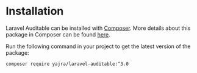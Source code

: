 # Installation

Laravel Auditable can be installed with [Composer](http://getcomposer.org/doc/00-intro.md). More details about this package in Composer can be found [here](https://packagist.org/packages/yajra/laravel-auditable).

Run the following command in your project to get the latest version of the package:

```bash
composer require yajra/laravel-auditable:^3.0
```

